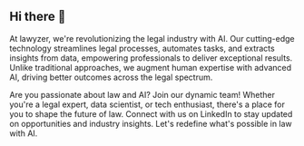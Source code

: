## Hi there 👋

At lawyzer, we're revolutionizing the legal industry with AI. Our cutting-edge technology streamlines legal processes, automates tasks, and extracts insights from data, empowering professionals to deliver exceptional results. Unlike traditional approaches, we augment human expertise with advanced AI, driving better outcomes across the legal spectrum.

Are you passionate about law and AI? Join our dynamic team! Whether you're a legal expert, data scientist, or tech enthusiast, there's a place for you to shape the future of law. Connect with us on LinkedIn to stay updated on opportunities and industry insights. Let's redefine what's possible in law with AI.
<!--

**Here are some ideas to get you started:**

🙋‍♀️ A short introduction - what is your organization all about?
🌈 Contribution guidelines - how can the community get involved?
👩‍💻 Useful resources - where can the community find your docs? Is there anything else the community should know?
🍿 Fun facts - what does your team eat for breakfast?
🧙 Remember, you can do mighty things with the power of [Markdown](https://docs.github.com/github/writing-on-github/getting-started-with-writing-and-formatting-on-github/basic-writing-and-formatting-syntax)
-->
